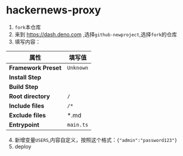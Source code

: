 # hackernews-proxy
1. `fork`本仓库
2. 来到 https://dash.deno.com ,选择`github-newproject`,选择`fork`的仓库
3. 填写内容：

| 属性                 | 填写值     |
| -------------------- | ---------- |
| **Framework Preset** | `Unknown`  |
| **Install Step**     |            |
| **Build Step**       |            |
| **Root directory**   | `/`        |
| **Include files**    | `/*` |
| **Exclude files**    | *.md       |
| **Entrypoint**       | `main.ts`  |
4. 新增变量`USERS`,内容自定义，按照这个格式：`{"admin":"password123"}`
5. deploy
